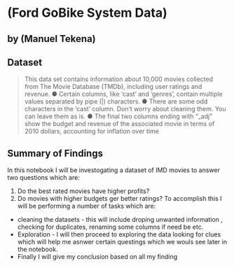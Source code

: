 # (Ford GoBike System Data)
## by (Manuel Tekena)


## Dataset


> This data set contains information
about 10,000 movies collected from
The Movie Database (TMDb),
including user ratings and revenue.
● Certain columns, like ‘cast’
and ‘genres’, contain multiple
values separated by pipe (|)
characters.
● There are some odd characters
in the ‘cast’ column. Don’t worry
about cleaning them. You can
leave them as is.
● The final two columns ending
with “_adj” show the budget and
revenue of the associated movie
in terms of 2010 dollars,
accounting for inflation over
time

## Summary of Findings

In this notebook I will be investogating a dataset of IMD movies to answer two questions which are:
 1.  Do the best rated movies have higher profits?
 2.  Do movies with higher budgets ger better ratings?
To accomplish this I will be performing a number of tasks which are: 
- cleaning the datasets - this will include droping unwanted information , checking for duplicates, renaming some columns if need be etc. 
- Exploration - I will then proceed to exploring the data looking for clues which will help me asnwer certain questings which we wouls see later in the notebook. 
- Finally I will give my conclusion based on all my finding 